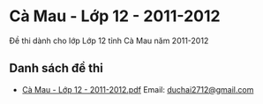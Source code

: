 # Cà Mau - Lớp 12 - 2011-2012

Đề thi dành cho lớp Lớp 12 tỉnh Cà Mau năm 2011-2012

## Danh sách đề thi

- [Cà Mau - Lớp 12 - 2011-2012.pdf](Cà%20Mau%20-%20Lớp%2012%20-%202011-2012.pdf)
Email: duchai2712@gmail.com

